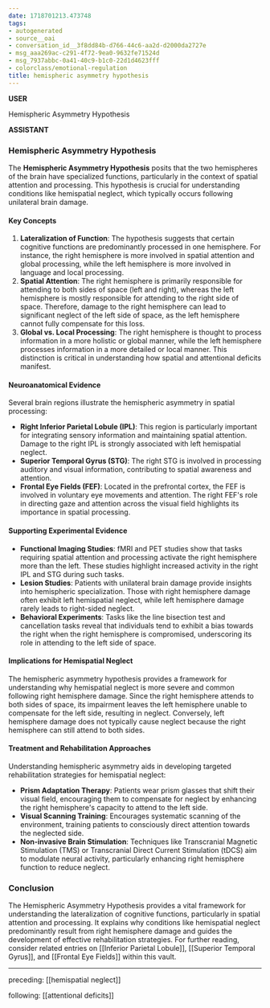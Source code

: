 ```yaml
---
date: 1718701213.473748
tags:
- autogenerated
- source__oai
- conversation_id__3f8dd84b-d766-44c6-aa2d-d2000da2727e
- msg_aaa269ac-c291-4f72-9ea0-9632fe71524d
- msg_7937abbc-0a41-40c9-b1c0-22d1d4623fff
- colorclass/emotional-regulation
title: hemispheric asymmetry hypothesis
---
```


**USER**

Hemispheric Asymmetry Hypothesis


**ASSISTANT**

### Hemispheric Asymmetry Hypothesis

The **Hemispheric Asymmetry Hypothesis** posits that the two hemispheres of the brain have specialized functions, particularly in the context of spatial attention and processing. This hypothesis is crucial for understanding conditions like hemispatial neglect, which typically occurs following unilateral brain damage.

#### Key Concepts

1. **Lateralization of Function**: The hypothesis suggests that certain cognitive functions are predominantly processed in one hemisphere. For instance, the right hemisphere is more involved in spatial attention and global processing, while the left hemisphere is more involved in language and local processing.
2. **Spatial Attention**: The right hemisphere is primarily responsible for attending to both sides of space (left and right), whereas the left hemisphere is mostly responsible for attending to the right side of space. Therefore, damage to the right hemisphere can lead to significant neglect of the left side of space, as the left hemisphere cannot fully compensate for this loss.
3. **Global vs. Local Processing**: The right hemisphere is thought to process information in a more holistic or global manner, while the left hemisphere processes information in a more detailed or local manner. This distinction is critical in understanding how spatial and attentional deficits manifest.

#### Neuroanatomical Evidence

Several brain regions illustrate the hemispheric asymmetry in spatial processing:

- **Right Inferior Parietal Lobule (IPL)**: This region is particularly important for integrating sensory information and maintaining spatial attention. Damage to the right IPL is strongly associated with left hemispatial neglect.
- **Superior Temporal Gyrus (STG)**: The right STG is involved in processing auditory and visual information, contributing to spatial awareness and attention.
- **Frontal Eye Fields (FEF)**: Located in the prefrontal cortex, the FEF is involved in voluntary eye movements and attention. The right FEF's role in directing gaze and attention across the visual field highlights its importance in spatial processing.

#### Supporting Experimental Evidence

- **Functional Imaging Studies**: fMRI and PET studies show that tasks requiring spatial attention and processing activate the right hemisphere more than the left. These studies highlight increased activity in the right IPL and STG during such tasks.
- **Lesion Studies**: Patients with unilateral brain damage provide insights into hemispheric specialization. Those with right hemisphere damage often exhibit left hemispatial neglect, while left hemisphere damage rarely leads to right-sided neglect.
- **Behavioral Experiments**: Tasks like the line bisection test and cancellation tasks reveal that individuals tend to exhibit a bias towards the right when the right hemisphere is compromised, underscoring its role in attending to the left side of space.

#### Implications for Hemispatial Neglect

The hemispheric asymmetry hypothesis provides a framework for understanding why hemispatial neglect is more severe and common following right hemisphere damage. Since the right hemisphere attends to both sides of space, its impairment leaves the left hemisphere unable to compensate for the left side, resulting in neglect. Conversely, left hemisphere damage does not typically cause neglect because the right hemisphere can still attend to both sides.

#### Treatment and Rehabilitation Approaches

Understanding hemispheric asymmetry aids in developing targeted rehabilitation strategies for hemispatial neglect:

- **Prism Adaptation Therapy**: Patients wear prism glasses that shift their visual field, encouraging them to compensate for neglect by enhancing the right hemisphere's capacity to attend to the left side.
- **Visual Scanning Training**: Encourages systematic scanning of the environment, training patients to consciously direct attention towards the neglected side.
- **Non-invasive Brain Stimulation**: Techniques like Transcranial Magnetic Stimulation (TMS) or Transcranial Direct Current Stimulation (tDCS) aim to modulate neural activity, particularly enhancing right hemisphere function to reduce neglect.

### Conclusion

The Hemispheric Asymmetry Hypothesis provides a vital framework for understanding the lateralization of cognitive functions, particularly in spatial attention and processing. It explains why conditions like hemispatial neglect predominantly result from right hemisphere damage and guides the development of effective rehabilitation strategies. For further reading, consider related entries on [[Inferior Parietal Lobule]], [[Superior Temporal Gyrus]], and [[Frontal Eye Fields]] within this vault.


---

preceding: [[hemispatial neglect]]  


following: [[attentional deficits]]